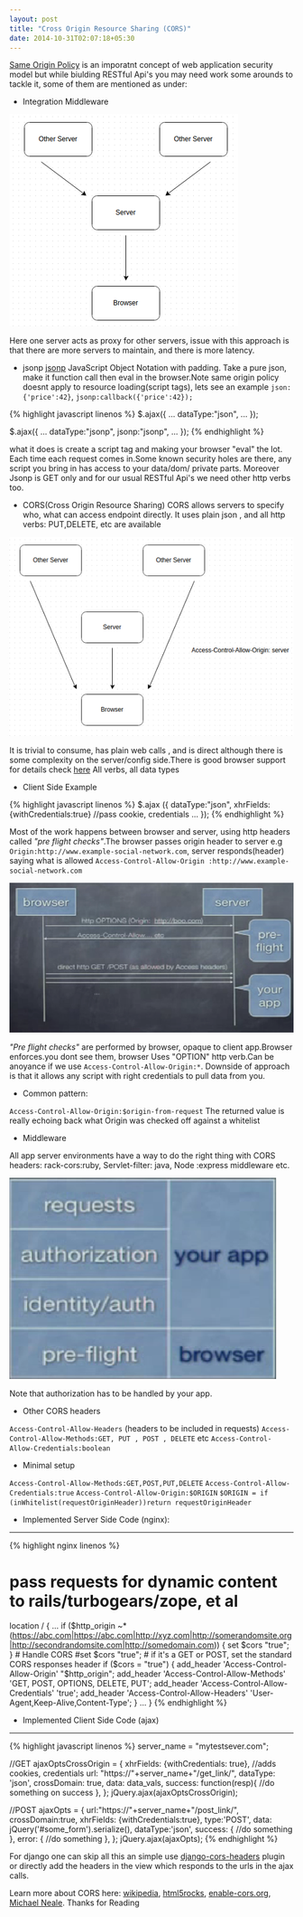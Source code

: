 ```yaml
---
layout: post
title: "Cross Origin Resource Sharing (CORS)"
date: 2014-10-31T02:07:18+05:30
---
```

[Same Origin Policy](http://en.wikipedia.org/wiki/Same-origin_policy) is an imporatnt concept of web application security model but while biulding RESTful Api's you may need work some arounds to tackle it, some of them are mentioned as under:

* Integration Middleware

![Diagram1](/images/cors1e.png)

Here one server acts as proxy for other servers, issue with this approach is that there are more servers to maintain, and there is more latency.

* jsonp
[jsonp](http://en.wikipedia.org/wiki/JSONP) JavaScript Object Notation with padding. Take a pure json, make it function call then eval in the browser.Note same origin policy doesnt apply to resource loading(script tags), lets see an example `json:{'price':42}`, `jsonp:callback({'price':42});`

{% highlight javascript linenos %}
$.ajax({
	...
	dataType:"json",
	...
});

$.ajax({
	...
	dataType:"jsonp",
	jsonp:"jsonp",
	...
});
{% endhighlight %}

what it does is create a script tag and making your browser "eval" the lot. Each time each request comes in.Some known security holes are there, any script you bring in has access to your data/dom/ private parts. Moreover Jsonp is GET only and for our usual RESTful Api's we need other http verbs too.

* CORS(Cross Origin Resource Sharing)
CORS allows servers to specify who, what can access endpoint directly. It uses plain json , and all http verbs: PUT,DELETE, etc are available

![Diagram2](/images/cors2e.png)

It is trivial to consume, has plain web calls , and is direct although there is some complexity on the server/config side.There is good browser support for details check [here](http://caniuse.com/#feat=cors)
All verbs, all data types


* Client Side Example

{% highlight javascript linenos %}
$.ajax ({
	dataType:"json",
	xhrFields:{withCredentials:true} //pass cookie, credentials
	...
});
{% endhighlight %}

Most of the work happens between browser and server, using http headers called *"pre flight checks"*.The browser passes origin header to server e.g
`Origin:http://www.example-social-network.com`, server responds(header) saying what is allowed `Access-Control-Allow-Origin :http://www.example-social-network.com`

![Diagram4](/images/cors4e.png)

*"Pre flight checks"* are performed by browser, opaque to client app.Browser enforces.you dont see them, browser Uses "OPTION" http verb.Can be anoyance if we use `Access-Control-Allow-Origin:*`. Downside of approach is that it allows any script with right credentials to pull data from you.

* Common pattern:

`Access-Control-Allow-Origin:$origin-from-request`
The returned value is really echoing back what Origin was checked  off against a whitelist


* Middleware

All app server environments have a way to do the right thing with CORS headers: rack-cors:ruby, Servlet-filter: java, Node :express middleware
etc.

![Diagram3](/images/cors3e.png)

Note that authorization has to be handled by your app.

* Other CORS headers

`Access-Control-Allow-Headers` (headers to be included in requests)
`Access-Control-Allow-Methods:GET, PUT , POST , DELETE` etc
`Access-Control-Allow-Credentials:boolean`

* Minimal setup

`Access-Control-Allow-Methods:GET,POST,PUT,DELETE`
`Access-Control-Allow-Credentials:true`
`Access-Control-Allow-Origin:$ORIGIN`
`$ORIGIN = if (inWhitelist(requestOriginHeader))return requestOriginHeader`


* Implemented Server Side Code (nginx):
----------------------------------

{% highlight nginx linenos %}
# pass requests for dynamic content to rails/turbogears/zope, et al
location / {
	 ...
	 if ($http_origin ~* (https://abc.com|https://abc.com|http://xyz.com|http://somerandomsite.org|http://secondrandomsite.com|http://somedomain.com)) {
	     set $cors "true";
	 }
	# Handle CORS
	#set $cors "true";
	# if it's a GET or POST, set the standard CORS responses header
	if ($cors = "true") {
	 add_header 'Access-Control-Allow-Origin' "$http_origin";
	 add_header 'Access-Control-Allow-Methods' 'GET, POST, OPTIONS, DELETE, PUT';
	 add_header 'Access-Control-Allow-Credentials' 'true';
	 add_header 'Access-Control-Allow-Headers' 'User-Agent,Keep-Alive,Content-Type';
	}
	...
}
{% endhighlight %}

* Implemented Client Side Code (ajax)
-------------------------------------

{% highlight javascript linenos %}
server_name = "mytestsever.com";

//GET
ajaxOptsCrossOrigin = {
	xhrFields: {withCredentials: true}, //adds cookies, credentials
	url: "https://"+server_name+"/get_link/",
	dataType: 'json',
	crossDomain: true,
	data: data_vals,
	success: function(resp){
		//do something on success
	},
};
jQuery.ajax(ajaxOptsCrossOrigin);

//POST
ajaxOpts = {
	url:"https://"+server_name+"/post_link/",
	crossDomain:true,
	xhrFields: {withCredentials:true},
	type:'POST',
	data: jQuery('#some_form').serialize(),
	dataType:'json',
	success: {
		//do something
	},
	error: {
		//do something
	},
};
jQuery.ajax(ajaxOpts);
{% endhighlight %}

For django one can skip all this an simple use [django-cors-headers](https://github.com/ottoyiu/django-cors-headers) plugin or directly add the headers in the view which responds to the urls in the ajax calls.

Learn more about CORS here: [wikipedia](http://en.wikipedia.org/wiki/Cross-origin_resource_sharing), [html5rocks](http://www.html5rocks.com/en/tutorials/cors/), [enable-cors.org](enable-cors.org), [Michael Neale](http://www.youtube.com/watch?v=rlnhiwN8AnU). Thanks for Reading
